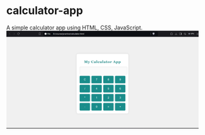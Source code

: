 # calculator-app
A simple calculator app using HTML, CSS, JavaScript.
![Calculator Screenshot](./calculator_screenshot.png)


